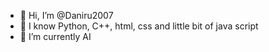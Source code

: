 - 👋 Hi, I’m @Daniru2007
- 🧠 I know Python, C++, html, css and little bit of java script
- 🌱 I’m currently AI

<!---
Daniru2007/Daniru2007 is a ✨ special ✨ repository because its `README.md` (this file) appears on your GitHub profile.
You can click the Preview link to take a look at your changes.
--->

